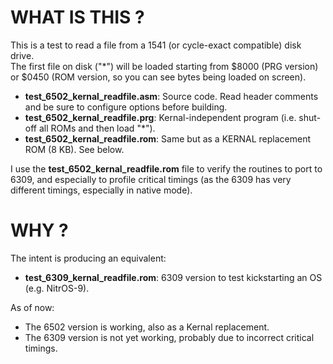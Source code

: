 # WHAT IS THIS ?

This is a test to read a file from a 1541 (or cycle-exact compatible) disk drive.  
The first file on disk ("*") will be loaded starting from $8000 (PRG version) or $0450 (ROM version, so you can see bytes being loaded on screen).

- **test_6502_kernal_readfile.asm**: Source code. Read header comments and be sure to configure options before building.
- **test_6502_kernal_readfile.prg**: Kernal-independent program (i.e. shut-off all ROMs and then load "*").
- **test_6502_kernal_readfile.rom**: Same but as a KERNAL replacement ROM (8 KB). See below.

I use the **test_6502_kernal_readfile.rom** file to verify the routines to port to 6309, and especially to profile critical timings (as the 6309 has very different timings, especially in native mode).

# WHY ?

The intent is producing an equivalent:

- **test_6309_kernal_readfile.rom**: 6309 version to test kickstarting an OS (e.g. NitrOS-9).

As of now:
- The 6502 version is working, also as a Kernal replacement.
- The 6309 version is not yet working, probably due to incorrect critical timings.
